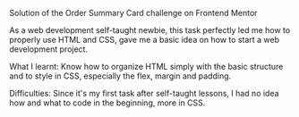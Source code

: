 Solution of the Order Summary Card challenge on Frontend Mentor

As a web development self-taught newbie, this task perfectly led me how to properly use HTML and CSS, gave me a basic idea on how to start a web development project.

What I learnt:
Know how to organize HTML simply with the basic structure and to style in CSS, especially the flex, margin and padding. 

Difficulties:
Since it's my first task after self-taught lessons, I had no idea how and what to code in the beginning, more in CSS.
